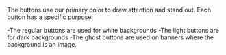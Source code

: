 The buttons use our primary color to draw attention and stand out. Each button has a specific purpose:

-The regular buttons are used for white backgrounds
-The light buttons are for dark backgrounds
-The ghost buttons are used on banners where the background is an image.
